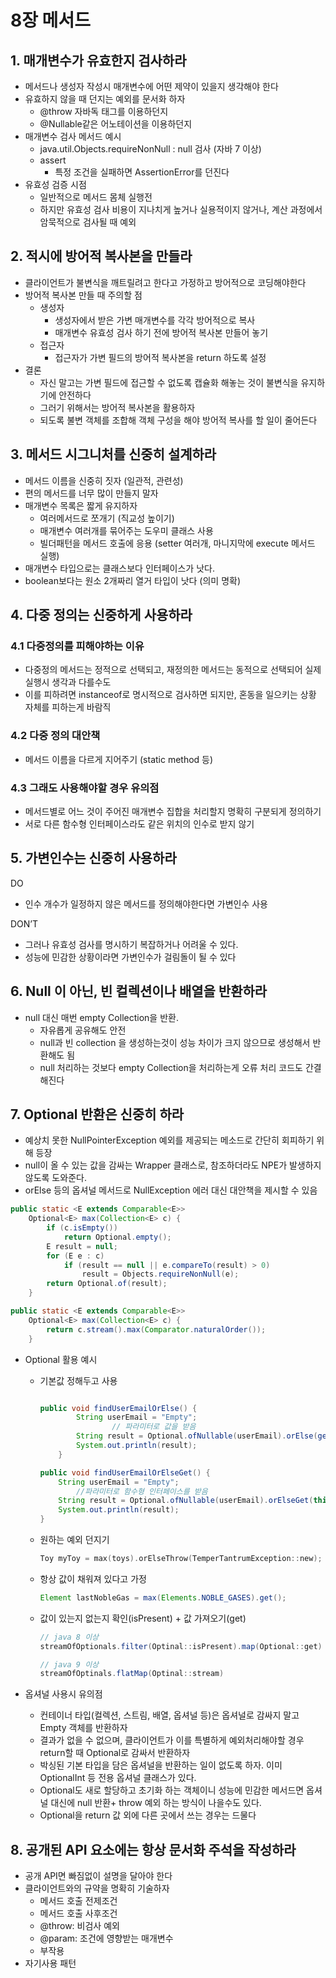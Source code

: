 # 8장 메서드

## 1. 매개변수가 유효한지 검사하라

- 메서드나 생성자 작성시 매개변수에 어떤 제약이 있을지 생각해야 한다
- 유효하지 않을 때 던지는 예외를 문서화 하자
  - @throw 자바독 태그를 이용하던지
  - @Nullable같은 어노테이션을 이용하던지
- 매개변수 검사 메서드 예시
  - java.util.Objects.requireNonNull : null 검사 (자바 7 이상)
  - assert
    - 특정 조건을 실패하면 AssertionError를 던진다
- 유효성 검증 시점
  - 일반적으로 메서드 몸체 실행전
  - 하지만 유효성 검사 비용이 지나치게 높거나 실용적이지 않거나, 계산 과정에서 암묵적으로 검사될 때 예외

## 2. 적시에 방어적 복사본을 만들라

- 클라이언트가 불변식을 깨트릴려고 한다고 가정하고 방어적으로 코딩해야한다
- 방어적 복사본 만들 때 주의할 점
  - 생성자
    - 생성자에서 받은 가변 매개변수를 각각 방어적으로 복사
    - 매개변수 유효성 검사 하기 전에 방어적 복사본 만들어 놓기
  - 접근자
    - 접근자가 가변 필드의 방어적 복사본을 return 하도록 설정
- 결론
  - 자신 말고는 가변 필드에 접근할 수 없도록 캡슐화 해놓는 것이 불변식을 유지하기에 안전하다
  - 그러기 위해서는 방어적 복사본을 활용하자
  - 되도록 불변 객체를 조합해 객체 구성을 해야 방어적 복사를 할 일이 줄어든다

## 3. 메서드 시그니처를 신중히 설계하라

- 메서드 이름을 신중히 짓자 (일관적, 관련성)
- 편의 메서드를 너무 많이 만들지 말자
- 매개변수 목록은 짧게 유지하자
  - 여러메서드로 쪼개기 (직교성 높이기)
  - 매개변수 여러개를 묶어주는 도우미 클래스 사용
  - 빌더패턴을 메서드 호출에 응용 (setter 여러개, 마니지막에 execute 메서드 실행)
- 매개변수 타입으로는 클래스보다 인터페이스가 낫다.
- boolean보다는 원소 2개짜리 열거 타입이 낫다 (의미 명확)

## 4. 다중 정의는 신중하게 사용하라

### 4.1 다중정의를 피해야하는 이유

- 다중정의 메서드는 정적으로 선택되고, 재정의한 메서드는 동적으로 선택되어 실제 실행시 생각과 다를수도
- 이를 피하려면 instanceof로 명시적으로 검사하면 되지만, 혼동을 일으키는 상황 자체를 피하는게 바람직

### 4.2  다중 정의 대안책

- 메서드 이름을 다르게 지어주기 (static method 등)

### 4.3 그래도 사용해야할 경우 유의점

- 메서드별로 어느 것이 주어진 매개변수 집합을 처리할지 명확히 구분되게 정의하기
- 서로 다른 함수형 인터페이스라도 같은 위치의 인수로 받지 않기

## 5. 가변인수는 신중히 사용하라

DO

- 인수 개수가 일정하지 않은 메서드를 정의해야한다면 가변인수 사용

DON’T

- 그러나 유효성 검사를 명시하기 복잡하거나 어려울 수 있다.
- 성능에 민감한 상황이라면 가변인수가 걸림돌이 될 수 있다

## 6. Null 이 아닌, 빈 컬렉션이나 배열을 반환하라

- null 대신 매번 empty Collection을 반환.
  - 자유롭게 공유해도 안전
  - null과 빈 collection 을 생성하는것이 성능 차이가 크지 않으므로 생성해서 반환해도 됨
  - null 처리하는 것보다 empty Collection을 처리하는게 오류 처리 코드도 간결해진다


## 7. Optional 반환은 신중히 하라

- 예상치 못한 NullPointerException 예외를 제공되는 메소드로 간단히 회피하기 위해 등장
- null이 올 수 있는 값을 감싸는 Wrapper 클래스로, 참조하더라도 NPE가 발생하지 않도록 도와준다.
- orElse 등의 옵셔널 메서드로 NullException 에러 대신 대안책을 제시할 수 있음

```java
public static <E extends Comparable<E>>
    Optional<E> max(Collection<E> c) {
        if (c.isEmpty())
            return Optional.empty();
        E result = null;
        for (E e : c)
            if (result == null || e.compareTo(result) > 0)
                result = Objects.requireNonNull(e);
        return Optional.of(result);
    }
```

```java
public static <E extends Comparable<E>>
    Optional<E> max(Collection<E> c) {
        return c.stream().max(Comparator.naturalOrder());
    }
```

- Optional 활용 예시
  - 기본값 정해두고 사용

    ```java
    
    public void findUserEmailOrElse() {
            String userEmail = "Empty";
    				// 파라미터로 값을 받음
            String result = Optional.ofNullable(userEmail).orElse(getUserEmail());
            System.out.println(result);
        }
    
    public void findUserEmailOrElseGet() {
        String userEmail = "Empty";
    		//파라미터로 함수형 인터페이스를 받음
        String result = Optional.ofNullable(userEmail).orElseGet(this::getUserEmail);
        System.out.println(result);
    }
    ```

  - 원하는 예외 던지기

    ```kotlin
    Toy myToy = max(toys).orElseThrow(TemperTantrumException::new);
    ```

  - 항상 값이 채워져 있다고 가정

    ```java
    Element lastNobleGas = max(Elements.NOBLE_GASES).get();
    ```

  - 값이 있는지 없는지 확인(isPresent) + 값 가져오기(get)

    ```java
    // java 8 이상
    streamOfOptionals.filter(Optinal::isPresent).map(Optional::get)
    
    // java 9 이상
    streamOfOptinals.flatMap(Optinal::stream)
    ```

- 옵셔널 사용시 유의점
  - 컨테이너 타입(컬렉션, 스트림, 배열, 옵셔널 등)은 옵셔널로 감싸지 말고 Empty 객체를 반환하자
  - 결과가 없을 수 없으며, 클라이언트가 이를 특별하게 예외처리해야할 경우 return할 때 Optional로 감싸서 반환하자
  - 박싱된 기본 타입을 담은 옵셔널을 반환하는 일이 없도록 하자. 이미 OptionalInt 등 전용 옵셔널 클래스가 있다.
  - Optional도 새로 할당하고 초기화 하는 객체이니 성능에 민감한 메서드면 옵셔널 대신에 null 반환+ throw 예외 하는 방식이 나을수도 있다.
  - Optional을 return 값 외에 다른 곳에서 쓰는 경우는 드물다


## 8. 공개된 API 요소에는 항상 문서화 주석을 작성하라

- 공개 API면 빠짐없이 설명을 달아야 한다
- 클라이언트와의 규약을 명확히 기술하자
  - 메서드 호출 전제조건
  - 메서드 호출 사후조건
  - @throw: 비검사 예외
  - @param: 조건에 영향받는 매개변수
  - 부작용
- 자기사용 패턴